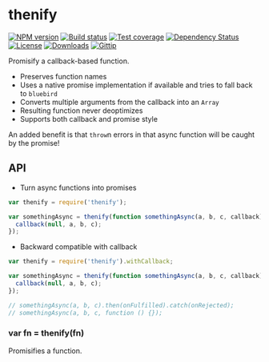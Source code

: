 
# thenify

[![NPM version][npm-image]][npm-url]
[![Build status][travis-image]][travis-url]
[![Test coverage][coveralls-image]][coveralls-url]
[![Dependency Status][david-image]][david-url]
[![License][license-image]][license-url]
[![Downloads][downloads-image]][downloads-url]
[![Gittip][gittip-image]][gittip-url]

Promisify a callback-based function.

- Preserves function names
- Uses a native promise implementation if available and tries to fall back to `bluebird`
- Converts multiple arguments from the callback into an `Array`
- Resulting function never deoptimizes
- Supports both callback and promise style

An added benefit is that `throw`n errors in that async function will be caught by the promise!

## API

- Turn async functions into promises

```js
var thenify = require('thenify');

var somethingAsync = thenify(function somethingAsync(a, b, c, callback) {
  callback(null, a, b, c);
});
```

- Backward compatible with callback

```js
var thenify = require('thenify').withCallback;

var somethingAsync = thenify(function somethingAsync(a, b, c, callback) {
  callback(null, a, b, c);
});

// somethingAsync(a, b, c).then(onFulfilled).catch(onRejected);
// somethingAsync(a, b, c, function () {});
```

### var fn = thenify(fn)

Promisifies a function.

[gitter-image]: https://badges.gitter.im/thenables/thenify.png
[gitter-url]: https://gitter.im/thenables/thenify
[npm-image]: https://img.shields.io/npm/v/thenify.svg?style=flat-square
[npm-url]: https://npmjs.org/package/thenify
[github-tag]: http://img.shields.io/github/tag/thenables/thenify.svg?style=flat-square
[github-url]: https://github.com/thenables/thenify/tags
[travis-image]: https://img.shields.io/travis/thenables/thenify.svg?style=flat-square
[travis-url]: https://travis-ci.org/thenables/thenify
[coveralls-image]: https://img.shields.io/coveralls/thenables/thenify.svg?style=flat-square
[coveralls-url]: https://coveralls.io/r/thenables/thenify
[david-image]: http://img.shields.io/david/thenables/thenify.svg?style=flat-square
[david-url]: https://david-dm.org/thenables/thenify
[license-image]: http://img.shields.io/npm/l/thenify.svg?style=flat-square
[license-url]: LICENSE
[downloads-image]: http://img.shields.io/npm/dm/thenify.svg?style=flat-square
[downloads-url]: https://npmjs.org/package/thenify
[gittip-image]: https://img.shields.io/gratipay/jonathanong.svg?style=flat-square
[gittip-url]: https://gratipay.com/jonathanong/
